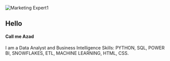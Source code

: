 ![Marketing Expert1](https://github.com/Azad2181/Azad2181/assets/121395998/05281bc8-f6db-485c-bbcc-9fd05ed330f6)

## Hello
#### Call me Azad
I am a Data Analyst and Business Intelligence 
Skills: PYTHON, SQL, POWER BI, SNOWFLAKES, ETL, MACHINE LEARNING, HTML, CSS.











